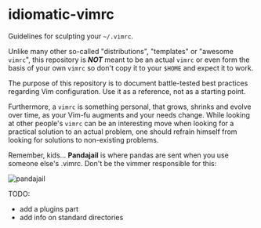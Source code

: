 idiomatic-vimrc
===============
Guidelines for sculpting your `~/.vimrc`.

Unlike many other so-called "distributions", "templates" or "awesome `vimrc`", this repository is ***NOT*** meant to be an actual `vimrc` or even form the basis of your own `vimrc` so don't copy it to your `$HOME` and expect it to work.

The purpose of this repository is to document battle-tested best practices regarding Vim configuration. Use it as a reference, not as a starting point.

Furthermore, a `vimrc` is something personal, that grows, shrinks and evolve over time, as your Vim-fu augments and your needs change. While looking at other people's `vimrc` can be an interesting move when looking for a practical solution to an actual problem, one should refrain himself from looking for solutions to non-existing problems.

Remember, kids... **Pandajail** is where pandas are sent when you use someone else's .vimrc. Don't be the vimmer responsible for this:

![pandajail](https://i.chzbgr.com/maxW500/7518742016/h59D3B471/)

TODO:
* add a plugins part
* add info on standard directories
